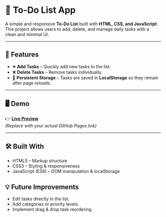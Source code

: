 # 📝 To-Do List App

A simple and responsive **To-Do List** built with **HTML, CSS, and JavaScript**.  
This project allows users to add, delete, and manage daily tasks with a clean and minimal UI.

---

## 🚀 Features
- ➕ **Add Tasks** – Quickly add new tasks to the list.  
- ❌ **Delete Tasks** – Remove tasks individually.  
- 💾 **Persistent Storage** – Tasks are saved in **LocalStorage** so they remain after page reloads.  

---

## 🖥️ Demo  
👉 [**Live Preview**](https://your-username.github.io/todo-list/)  
*(Replace with your actual GitHub Pages link)*

---

## 🛠️ Built With

- HTML5 – Markup structure
- CSS3 – Styling & responsiveness
- JavaScript (ES6) – DOM manipulation & localStorage

## 💡 Future Improvements

- Edit tasks directly in the list.
- Add categories or priority levels.
- Implement drag & drop task reordering.

